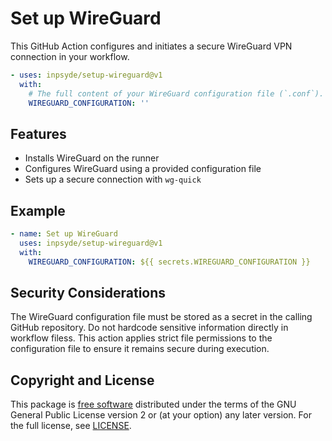 # Set up WireGuard

This GitHub Action configures and initiates a secure WireGuard VPN connection in your workflow.

```yml
- uses: inpsyde/setup-wireguard@v1
  with:
    # The full content of your WireGuard configuration file (`.conf`).
    WIREGUARD_CONFIGURATION: ''
```

## Features

- Installs WireGuard on the runner
- Configures WireGuard using a provided configuration file
- Sets up a secure connection with `wg-quick`

## Example

```yml
- name: Set up WireGuard
  uses: inpsyde/setup-wireguard@v1
  with:
    WIREGUARD_CONFIGURATION: ${{ secrets.WIREGUARD_CONFIGURATION }}
```

## Security Considerations

The WireGuard configuration file must be stored as a secret in the calling GitHub repository. Do not
hardcode sensitive information directly in workflow filess.
This action applies strict file permissions to the configuration file to ensure it remains secure
during execution.

## Copyright and License

This package is [free software](https://www.gnu.org/philosophy/free-sw.en.html) distributed under
the terms of the GNU General Public License version 2 or (at your option) any later version. For the
full license, see [LICENSE](./LICENSE).
